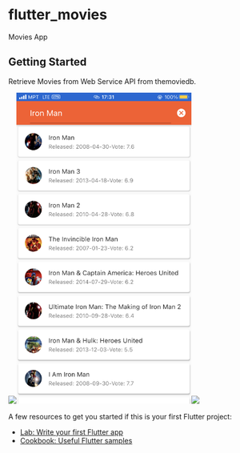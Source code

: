 # flutter_movies

Movies App

## Getting Started

Retrieve Movies from Web Service API from themoviedb.

<img src="screenshot/screenshot1.png" width="350"><img src="screenshots/screenshot2.png" width="350"><img src="screenshots/screenshot3.png" width="350">

A few resources to get you started if this is your first Flutter project:

- [Lab: Write your first Flutter app](https://flutter.dev/docs/get-started/codelab)
- [Cookbook: Useful Flutter samples](https://flutter.dev/docs/cookbook)
